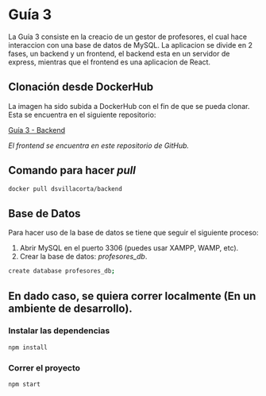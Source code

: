 # Guía 3

La Guía 3 consiste en la creacio de un gestor de profesores, el cual hace interaccion con una base de datos de MySQL. La aplicacion se divide en 2 fases, un backend y un frontend, el backend esta en un servidor de express, mientras que el frontend es una aplicacion de React.

## Clonación desde DockerHub

La imagen ha sido subida a DockerHub con el fin de que se pueda clonar. Esta se encuentra en el siguiente repositorio:

[Guía 3 - Backend](https://hub.docker.com/r/dsvillacorta/backend)

_El frontend se encuentra en este repositorio de GitHub._ 

## Comando para hacer _pull_

```bash
docker pull dsvillacorta/backend
```

## Base de Datos

Para hacer uso de la base de datos se tiene que seguir el siguiente proceso:

1. Abrir MySQL en el puerto 3306 (puedes usar XAMPP, WAMP, etc).
2. Crear la base de datos: _profesores_db_.

```bash
create database profesores_db;
```

## En dado caso, se quiera correr localmente (En un ambiente de desarrollo).

### Instalar las dependencias

```bash
npm install
```

### Correr el proyecto
```bash
npm start
```

